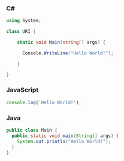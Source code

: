 ### C#
~~~c#
using System; 

class URI {

    static void Main(string[] args) { 

      Console.WriteLine("Hello World!");

    }

}
~~~
### JavaScript
~~~javascript 
console.log('Hello World!');
~~~

### Java
~~~java
public class Main {
  public static void main(String[] args) {
    System.out.println("Hello World!");
  }
}
~~~